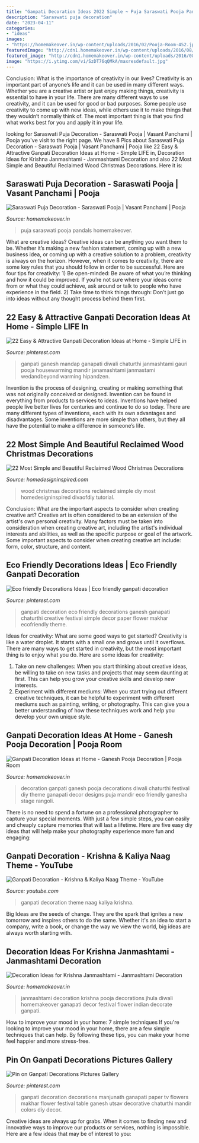 ```yaml
---
title: "Ganpati Decoration Ideas 2022 Simple ~ Puja Saraswati Pooja Pandals Homemakeover"
description: "Saraswati puja decoration"
date: "2023-04-11"
categories:
- "ideas"
images:
- "https://homemakeover.in/wp-content/uploads/2016/02/Pooja-Room-452.jpg"
featuredImage: "http://cdn1.homemakeover.in/wp-content/uploads/2016/08/Pooja-Room-235.jpg"
featured_image: "http://cdn1.homemakeover.in/wp-content/uploads/2016/08/Pooja-Room-235.jpg"
image: "https://i.ytimg.com/vi/SzDT76qQMkA/maxresdefault.jpg"
---
```



Conclusion: What is the importance of creativity in our lives?
Creativity is an important part of anyone’s life and it can be used in many different ways. Whether you are a creative artist or just enjoy making things, creativity is essential to have in your life. There are many different ways to use creativity, and it can be used for good or bad purposes. Some people use creativity to come up with new ideas, while others use it to make things that they wouldn’t normally think of. The most important thing is that you find what works best for you and apply it in your life.

	

		
looking for Saraswati Puja Decoration - Saraswati Pooja | Vasant Panchami | Pooja you've visit to the right page. We have 8 Pics about Saraswati Puja Decoration - Saraswati Pooja | Vasant Panchami | Pooja like 22 Easy &amp; Attractive Ganpati Decoration Ideas at Home - Simple LIFE in, Decoration Ideas for Krishna Janmashtami - Janmashtami Decoration and also 22 Most Simple and Beautiful Reclaimed Wood Christmas Decorations. Here it is:
		
    
## Saraswati Puja Decoration - Saraswati Pooja | Vasant Panchami | Pooja

<img loading=lazy src="https://homemakeover.in/wp-content/uploads/2016/02/Pooja-Room-452.jpg" onerror="this.onerror=null;this.src='https://tse4.mm.bing.net/th?id=OIP.g-H8M6EgHKlS4SiFehFypQHaFl&amp;pid=15.1';" alt="Saraswati Puja Decoration - Saraswati Pooja | Vasant Panchami | Pooja">

_Source: homemakeover.in_

>puja saraswati pooja pandals homemakeover. 

	

What are creative ideas?
Creative ideas can be anything you want them to be. Whether it’s making a new fashion statement, coming up with a new business idea, or coming up with a creative solution to a problem, creativity is always on the horizon. However, when it comes to creativity, there are some key rules that you should follow in order to be successful. Here are four tips for creativity: 1) Be open-minded: Be aware of what you’re thinking and how it could be improved. If you’re not sure where your ideas come from or what they could achieve, ask around or talk to people who have experience in the field. 2) Take time to think things through: Don’t just go into ideas without any thought process behind them first.

    
## 22 Easy &amp; Attractive Ganpati Decoration Ideas At Home - Simple LIFE In

<img loading=lazy src="https://i.pinimg.com/736x/6c/c7/a6/6cc7a64dd5f195b913561be2b8bb2ec2.jpg" onerror="this.onerror=null;this.src='https://tse2.mm.bing.net/th?id=OIP.9YNiYMkpHZZou5FJIqg99gHaJ4&amp;pid=15.1';" alt="22 Easy &amp; Attractive Ganpati Decoration Ideas at Home - Simple LIFE in">

_Source: pinterest.com_

>ganpati ganesh mandap ganapati diwali chaturthi janmashtami gauri pooja housewarming mandir janamashtami janmastami wedandbeyond warming hipandzen. 

	

Invention is the process of designing, creating or making something that was not originally conceived or designed. Invention can be found in everything from products to services to ideas. Inventions have helped people live better lives for centuries and continue to do so today. There are many different types of inventions, each with its own advantages and disadvantages. Some inventions are more simple than others, but they all have the potential to make a difference in someone’s life.

    
## 22 Most Simple And Beautiful Reclaimed Wood Christmas Decorations

<img loading=lazy src="http://www.homedesigninspired.com/wp-content/uploads/2017/11/05-diy-wood-lanterns-reclaimed-wood-christmas.jpg" onerror="this.onerror=null;this.src='https://tse4.mm.bing.net/th?id=OIP.vyctizBwU27zRkh48FlbFAHaOg&amp;pid=15.1';" alt="22 Most Simple and Beautiful Reclaimed Wood Christmas Decorations">

_Source: homedesigninspired.com_

>wood christmas decorations reclaimed simple diy most homedesigninspired divaofdiy tutorial. 

	

Conclusion: What are the important aspects to consider when creating creative art?
Creative art is often considered to be an extension of the artist's own personal creativity. Many factors must be taken into consideration when creating creative art, including the artist's individual interests and abilities, as well as the specific purpose or goal of the artwork. Some important aspects to consider when creating creative art include: form, color, structure, and content.

    
## Eco Friendly Decorations Ideas | Eco Friendly Ganpati Decoration

<img loading=lazy src="https://i.pinimg.com/originals/1a/aa/0b/1aaa0b5868426d94a7d883baad4af614.jpg" onerror="this.onerror=null;this.src='https://tse4.mm.bing.net/th?id=OIP.LAOahgsJ7Tj3dBlkLvZk5wHaLH&amp;pid=15.1';" alt="Eco friendly Decorations Ideas | Eco friendly ganpati decoration">

_Source: pinterest.com_

>ganpati decoration eco friendly decorations ganesh ganapati chaturthi creative festival simple decor paper flower makhar ecofriendly theme. 

	

Ideas for creativity: What are some good ways to get started?
Creativity is like a water droplet. It starts with a small one and grows until it overflows. There are many ways to get started in creativity, but the most important thing is to enjoy what you do. Here are some ideas for creativity: 
1. Take on new challenges: When you start thinking about creative ideas, be willing to take on new tasks and projects that may seem daunting at first. This can help you grow your creative skills and develop new interests. 
2. Experiment with different mediums: When you start trying out different creative techniques, it can be helpful to experiment with different mediums such as painting, writing, or photography. This can give you a better understanding of how these techniques work and help you develop your own unique style. 

    
## Ganpati Decoration Ideas At Home - Ganesh Pooja Decoration | Pooja Room

<img loading=lazy src="http://cdn1.homemakeover.in/wp-content/uploads/$wblob/2958/Pooja-Room-352.jpg" onerror="this.onerror=null;this.src='https://tse1.mm.bing.net/th?id=OIP.ZMfCdRehyCqC0-5EJK7gFAAAAA&amp;pid=15.1';" alt="Ganpati Decoration Ideas at Home - Ganesh Pooja Decoration | Pooja Room">

_Source: homemakeover.in_

>decoration ganpati ganesh pooja decorations diwali chaturthi festival diy theme ganapati decor designs puja mandir eco friendly ganesha stage rangoli. 

	

There is no need to spend a fortune on a professional photographer to capture your special moments. With just a few simple steps, you can easily and cheaply capture memories that will last a lifetime. Here are five easy diy ideas that will help make your photography experience more fun and engaging:

    
## Ganpati Decoration - Krishna &amp; Kaliya Naag Theme - YouTube

<img loading=lazy src="https://i.ytimg.com/vi/SzDT76qQMkA/maxresdefault.jpg" onerror="this.onerror=null;this.src='https://tse4.mm.bing.net/th?id=OIP.68TsYPitje3fkaMf3F6KawHaEK&amp;pid=15.1';" alt="Ganpati Decoration - Krishna &amp; Kaliya Naag Theme - YouTube">

_Source: youtube.com_

>ganpati decoration theme naag kaliya krishna. 

	

Big Ideas are the seeds of change. They are the spark that ignites a new tomorrow and inspires others to do the same. Whether it's an idea to start a company, write a book, or change the way we view the world, big ideas are always worth starting with.

    
## Decoration Ideas For Krishna Janmashtami - Janmashtami Decoration

<img loading=lazy src="http://cdn1.homemakeover.in/wp-content/uploads/2016/08/Pooja-Room-235.jpg" onerror="this.onerror=null;this.src='https://tse1.mm.bing.net/th?id=OIP.G_AzltZzS7sdlgc2TbRuVgHaLQ&amp;pid=15.1';" alt="Decoration Ideas for Krishna Janmashtami - Janmashtami Decoration">

_Source: homemakeover.in_

>janmashtami decoration krishna pooja decorations jhula diwali homemakeover ganapati decor festival flower indian decorate ganpati. 

	

How to improve your mood in your home: 7 simple techniques
If you're looking to improve your mood in your home, there are a few simple techniques that can help. By following these tips, you can make your home feel happier and more stress-free.

    
## Pin On Ganpati Decorations Pictures Gallery

<img loading=lazy src="https://i.pinimg.com/736x/1a/9d/e9/1a9de94d66c741b2fd9c404689b0507a.jpg" onerror="this.onerror=null;this.src='https://tse2.mm.bing.net/th?id=OIP.yoqoGFTofwhyLAki4ye5sQHaKz&amp;pid=15.1';" alt="Pin on Ganpati Decorations Pictures Gallery">

_Source: pinterest.com_

>ganpati decoration decorations manjunath ganapati paper tv flowers makhar flower festival table ganesh utsav decorative chaturthi mandir colors diy decor. 

	

Creative ideas are always up for grabs. When it comes to finding new and innovative ways to improve our products or services, nothing is impossible. Here are a few ideas that may be of interest to you: 

